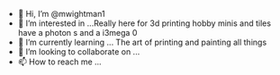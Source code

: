 - 👋 Hi, I’m @mwightman1
- 👀 I’m interested in ...Really here for 3d printing hobby minis and tiles have a photon s and a i3mega 0
- 🌱 I’m currently learning ... The art of printing and painting all things 
- 💞️ I’m looking to collaborate on ...
- 📫 How to reach me ...

<!---
mwightman1/mwightman1 is a ✨ special ✨ repository because its `README.md` (this file) appears on your GitHub profile.
You can click the Preview link to take a look at your changes.
--->
